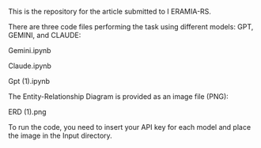 This is the repository for the article submitted to I ERAMIA-RS.

There are three code files performing the task using different models: GPT, GEMINI, and CLAUDE:

Gemini.ipynb

Claude.ipynb

Gpt (1).ipynb

The Entity-Relationship Diagram is provided as an image file (PNG):

ERD (1).png

To run the code, you need to insert your API key for each model and place the image in the Input directory.
